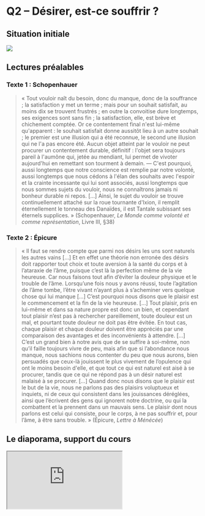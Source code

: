 # Q2 – Désirer, est-ce souffrir ?

<!-- ## Objectifs de ce cours -->

## Situation initiale

[![](https://i.ibb.co/WKZsCWY/steve-cutts-happiness-t.jpg)](https://ladigitale.dev/digiplay/#/v/613ee98222974)

## Lectures préalables

### Texte 1 : Schopenhauer

>« Tout vouloir naît du besoin, donc du manque, donc de la souffrance ; la satisfaction y met un terme ; mais pour un souhait satisfait, au moins dix se trouvent frustrés ; en outre la convoitise dure longtemps, ses exigences sont sans fin ; la satisfaction, elle, est brève et chichement comptée. Or ce contentement final n'est lui-même qu'apparent : le souhait satisfait donne aussitôt lieu à un autre souhait ; le premier est une illusion qui a été reconnue, le second une illusion qui ne l'a pas encore été. Aucun objet atteint par le vouloir ne peut procurer un contentement durable, définitif : l'objet sera toujours pareil à l'aumône qui, jetée au mendiant, lui permet de vivoter aujourd'hui en remettant son tourment à demain. — C'est pourquoi, aussi longtemps que notre conscience est remplie par notre volonté, aussi longtemps que nous cédons à l'élan des souhaits avec l'espoir et la crainte incessante qui lui sont associés, aussi longtemps que nous sommes sujets du vouloir, nous ne connaîtrons jamais ni bonheur durable ni repos. [...] Ainsi, le sujet du vouloir se trouve continuellement attaché sur la roue tournante d'Ixion, il remplit éternellement le tonneau des Danaïdes, il est Tantale subissant ses éternels supplices. » (Schopenhauer, _Le Monde comme volonté et comme représentation_, Livre III, §38)

### Texte 2 : Épicure

>« Il faut se rendre compte que parmi nos désirs les uns sont naturels les autres vains […] Et en effet une théorie non erronée des désirs doit rapporter tout choix et toute aversion à la santé du corps et à l’ataraxie de l’âme, puisque c’est là la perfection même de la vie heureuse. Car nous faisons tout afin d’éviter la douleur physique et le trouble de l’âme. Lorsqu’une fois nous y avons réussi, toute l’agitation de l’âme tombe, l’être vivant n’ayant plus à s’acheminer vers quelque chose qui lui manque […] C’est pourquoi nous disons que le plaisir est le commencement et la fin de la vie heureuse. […] Tout plaisir, pris en lui-même et dans sa nature propre est donc un bien, et cependant tout plaisir n’est pas à rechercher pareillement, toute douleur est un mal, et pourtant toute douleur ne doit pas être évitée. En tout cas, chaque plaisir et chaque douleur doivent être appréciés par une comparaison des avantages et des inconvénients à attendre. […] C’est un grand bien à notre avis que de se suffire à soi-même, non qu’il faille toujours vivre de peu, mais afin que si l’abondance nous manque, nous sachions nous contenter du peu que nous aurons, bien persuadés que ceux-là jouissent le plus vivement de l’opulence qui ont le moins besoin d'elle, et que tout ce qui est naturel est aisé à se procurer, tandis que ce qui ne répond pas à un désir naturel est malaisé à se procurer. […]  Quand donc nous disons que le plaisir est le but de la vie, nous ne parlons pas des plaisirs voluptueux et inquiets, ni de ceux qui consistent dans les jouissances déréglées, ainsi que l’écrivent des gens qui ignorent notre doctrine, ou qui la combattent et la prennent dans un mauvais sens. Le plaisir dont nous parlons est celui qui consiste, pour le corps, à ne pas souffrir et, pour l’âme, à être sans trouble. » (Épicure, _Lettre à Ménécée_)



## Le diaporama, support du cours

<iframe src="https://eyssette.github.io/marp-slides/slides/2021-2022/s1-ch1-q2-Desirer-est-ce-souffrir.html"></iframe>

<!-- ## Les connaissances à maîtriser

### Niveau 1

### Niveau 2

### Niveau 3

## Questions de révision

### Niveau 1

### Niveau 2

### Niveau 3


## Exercices

### Petits exercices

### Sujets d'application

## Pistes d'approfondissement -->